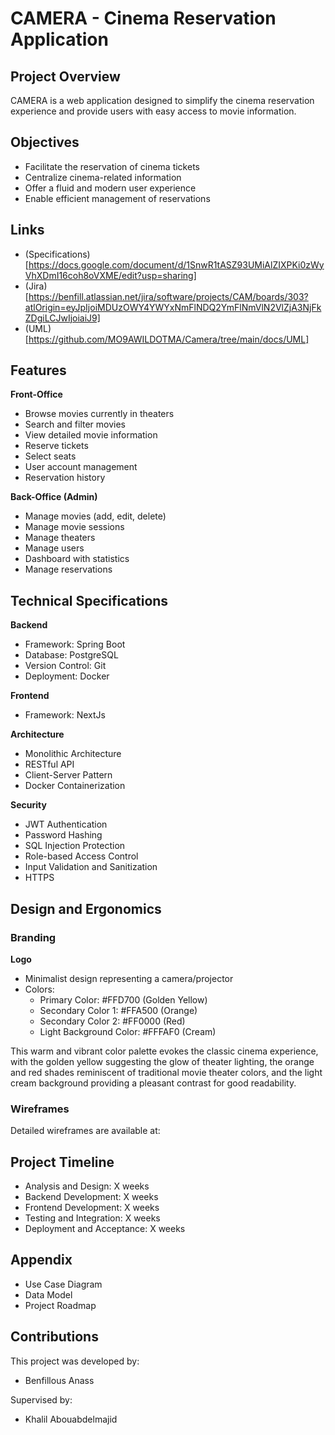 # CAMERA - Cinema Reservation Application

## Project Overview
CAMERA is a web application designed to simplify the cinema reservation experience and provide users with easy access to movie information.

## Objectives
- Facilitate the reservation of cinema tickets
- Centralize cinema-related information
- Offer a fluid and modern user experience
- Enable efficient management of reservations

## Links
- (Specifications)[https://docs.google.com/document/d/1SnwR1tASZ93UMiAlZIXPKi0zWyVhXDmI16coh8oVXME/edit?usp=sharing]
- (Jira)[https://benfill.atlassian.net/jira/software/projects/CAM/boards/303?atlOrigin=eyJpIjoiMDUzOWY4YWYxNmFlNDQ2YmFlNmVlN2VlZjA3NjFkZDgiLCJwIjoiaiJ9]
- (UML)[https://github.com/MO9AWILDOTMA/Camera/tree/main/docs/UML]

## Features
**Front-Office**
- Browse movies currently in theaters
- Search and filter movies
- View detailed movie information
- Reserve tickets
- Select seats
- User account management
- Reservation history

**Back-Office (Admin)**
- Manage movies (add, edit, delete)
- Manage movie sessions
- Manage theaters
- Manage users
- Dashboard with statistics
- Manage reservations

## Technical Specifications
**Backend**
- Framework: Spring Boot
- Database: PostgreSQL
- Version Control: Git
- Deployment: Docker

**Frontend**
- Framework: NextJs

**Architecture**
- Monolithic Architecture
- RESTful API
- Client-Server Pattern
- Docker Containerization

**Security**
- JWT Authentication
- Password Hashing
- SQL Injection Protection
- Role-based Access Control
- Input Validation and Sanitization
- HTTPS

## Design and Ergonomics
### Branding
**Logo**
- Minimalist design representing a camera/projector
- Colors:
    - Primary Color: #FFD700 (Golden Yellow)
    - Secondary Color 1: #FFA500 (Orange)
    - Secondary Color 2: #FF0000 (Red)
    - Light Background Color: #FFFAF0 (Cream)

This warm and vibrant color palette evokes the classic cinema experience, with the golden yellow suggesting the glow of theater lighting, the orange and red shades reminiscent of traditional movie theater colors, and the light cream background providing a pleasant contrast for good readability.

### Wireframes
Detailed wireframes are available at: 

## Project Timeline
- Analysis and Design: X weeks
- Backend Development: X weeks
- Frontend Development: X weeks
- Testing and Integration: X weeks
- Deployment and Acceptance: X weeks

## Appendix
- Use Case Diagram
- Data Model
- Project Roadmap

## Contributions
This project was developed by:
- Benfillous Anass

Supervised by:
- Khalil Abouabdelmajid
